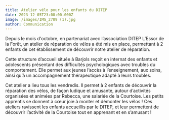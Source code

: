 ```yaml
---
title: Atelier vélo pour les enfants du DITEP
date: 2023-12-05T23:00:00.000Z
image: /images/IMG_2709 (1).jpg
author: Communication
---
```


Depuis le mois d'octobre, en partenariat avec l’association DITEP L’Essor de la Forêt, un atelier de réparation de vélos a été mis en place, permettant à 2 enfants de cet établissement de découvrir notre atelier de réparation.

Cette structure d’accueil située à Barjols reçoit en internat des enfants et adolescents présentant des difficultés psychologiques avec troubles du comportement. Elle permet aux jeunes l’accès à l’enseignement, aux soins, ainsi qu’à un accompagnement thérapeutique adapté à leurs troubles.

Cet atelier a lieu tous les vendredis. Il permet à 2 enfants de découvrir la réparation des vélos, de façon ludique et amusante, autour d’activités organisées et animées par Rebecca, une salariée de la Courtoise. Les petits apprentis se donnent à cœur joie à monter et démonter les vélos ! Ces ateliers ravissent les enfants accueillis par le DITEP, et leur permettent de découvrir l’activité de la Courtoise tout en apprenant et en s’amusant !
